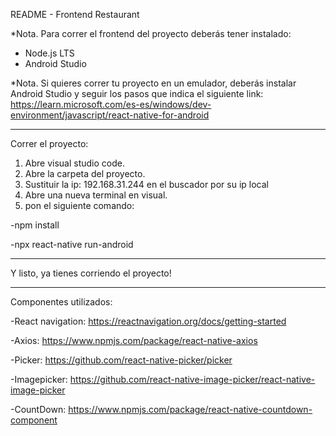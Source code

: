 README - Frontend Restaurant

*Nota.
Para correr el frontend del proyecto deberás tener instalado:
- Node.js LTS
- Android Studio

*Nota.
Si quieres correr tu proyecto en un emulador, deberás instalar Android Studio y seguir los pasos que indica el siguiente link:
https://learn.microsoft.com/es-es/windows/dev-environment/javascript/react-native-for-android

-------------------------------------------------------------------------------------------------------------------------------------------
Correr el proyecto:

1. Abre visual studio code.
2. Abre la carpeta del proyecto.
3. Sustituir la ip: 192.168.31.244 en el buscador por su ip local
4. Abre una nueva terminal en visual.
5. pon el siguiente comando:

-npm install

-npx react-native run-android

-------------------------------------------------------------------------------------------------------------------------------------------

Y listo, ya tienes corriendo el proyecto!


-------------------------------------------------------------------------------------------------------------------------------------------

Componentes utilizados:

-React navigation: https://reactnavigation.org/docs/getting-started

-Axios: https://www.npmjs.com/package/react-native-axios

-Picker: https://github.com/react-native-picker/picker

-Imagepicker: https://github.com/react-native-image-picker/react-native-image-picker

-CountDown: https://www.npmjs.com/package/react-native-countdown-component


